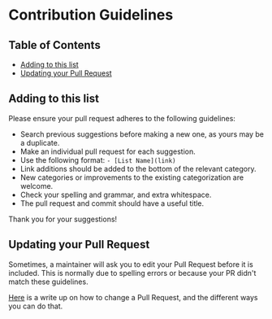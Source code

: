 # Contribution Guidelines


## Table of Contents

- [Adding to this list](#adding-to-this-list)
- [Updating your Pull Request](#updating-your-pull-request)

## Adding to this list

Please ensure your pull request adheres to the following guidelines:

- Search previous suggestions before making a new one, as yours may be a duplicate.
- Make an individual pull request for each suggestion.
- Use the following format: `- [List Name](link)`
- Link additions should be added to the bottom of the relevant category.
- New categories or improvements to the existing categorization are welcome.
- Check your spelling and grammar, and extra whitespace.
- The pull request and commit should have a useful title.

Thank you for your suggestions!

## Updating your Pull Request

Sometimes, a maintainer will ask you to edit your Pull Request before it is included. This is normally due to spelling errors or because your PR didn't match these guidelines.

[Here](https://github.com/RichardLitt/docs/blob/master/amending-a-commit-guide.md) is a write up on how to change a Pull Request, and the different ways you can do that.
